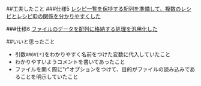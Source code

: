 ##工夫したこと
###仕様5
[レシピ一覧を保持する配列を準備して、複数のレシピとレシピIDの関係を分かりやすくした](https://github.com/suiyujin/suiyujin-sezemi-2014-readable-code-1/commit/86b17e01091296db1cd16ce6d8a835b20f4ae4c7 "spec5: complete spec5")

###仕様6
[ファイルのデータを配列に格納する処理を汎用化した](https://github.com/suiyujin/suiyujin-sezemi-2014-readable-code-1/commit/eeaa46d13c68949087d8f444a4309767adc7d3f8 "spec6: modified README.md")


##いいと思ったこと
* 引数`ARGV[*]`をわかりやすく名前をつけた変数に代入していたこと
* わかりやすいようコメントを書いてあったこと
* ファイルを開く際に"r"オプションをつけて、目的がファイルの読み込みであることを明示していたこと
